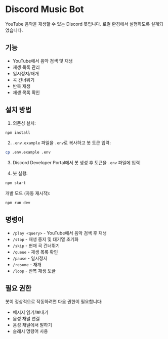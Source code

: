 # Discord Music Bot

YouTube 음악을 재생할 수 있는 Discord 봇입니다. 로컬 환경에서 실행하도록 설계되었습니다.

## 기능

- YouTube에서 음악 검색 및 재생
- 재생 목록 관리
- 일시정지/재개
- 곡 건너뛰기
- 반복 재생
- 재생 목록 확인

## 설치 방법

1. 의존성 설치:
```bash
npm install
```

2. `.env.example` 파일을 `.env`로 복사하고 봇 토큰 입력:
```bash
cp .env.example .env
```

3. Discord Developer Portal에서 봇 생성 후 토큰을 `.env` 파일에 입력

4. 봇 실행:
```bash
npm start
```

개발 모드 (자동 재시작):
```bash
npm run dev
```

## 명령어

- `/play <query>` - YouTube에서 음악 검색 후 재생
- `/stop` - 재생 중지 및 대기열 초기화
- `/skip` - 현재 곡 건너뛰기
- `/queue` - 재생 목록 확인
- `/pause` - 일시정지
- `/resume` - 재개
- `/loop` - 반복 재생 토글

## 필요 권한

봇이 정상적으로 작동하려면 다음 권한이 필요합니다:
- 메시지 읽기/보내기
- 음성 채널 연결
- 음성 채널에서 말하기
- 슬래시 명령어 사용
